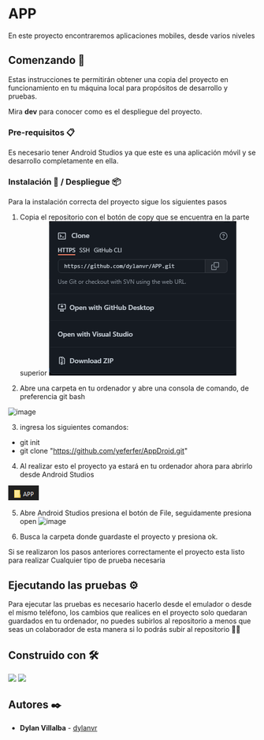 # APP 

En este proyecto encontraremos aplicaciones mobiles, desde varios niveles 

## Comenzando 🚀

Estas instrucciones te permitirán obtener una copia del proyecto en funcionamiento en tu máquina local para propósitos de desarrollo y pruebas.

Mira **dev** para conocer como es el despliegue del proyecto.

### Pre-requisitos 📋

Es necesario tener Android Studios ya que este es una aplicación móvil y se desarrollo completamente en ella.

### Instalación 🔧 / Despliegue 📦

Para la instalación correcta del proyecto sigue los siguientes pasos

1. Copia el repositorio con el botón de copy que se encuentra en la parte superior ![image](https://raw.githubusercontent.com/dylanvr/APP/main/Images/Clone.PNG)

2. Abre una carpeta en tu ordenador y abre una consola de comando, de preferencia git bash

![image](https://user-images.githubusercontent.com/48194337/141157235-3d6264ab-333f-4656-9068-8014522192a2.png)  

3. ingresa los siguientes comandos:
  * git init
  * git clone "https://github.com/yeferfer/AppDroid.git"
  
4. Al realizar esto el proyecto ya estará en tu ordenador ahora para abrirlo desde Android Studios 

![image](https://raw.githubusercontent.com/dylanvr/APP/main/Images/Carpeta.png)

5. Abre Android Studios presiona el botón de File, seguidamente presiona open ![image](https://user-images.githubusercontent.com/48194337/141155481-bf932317-b736-434c-a983-79ef4cc863e4.png)

6. Busca la carpeta donde guardaste el proyecto y presiona ok.

Si se realizaron los pasos anteriores correctamente el proyecto esta listo para realizar Cualquier tipo de prueba necesaria

## Ejecutando las pruebas ⚙️

Para ejecutar las pruebas es necesario hacerlo desde el emulador o desde el mismo teléfono, los cambios que realices en el proyecto solo quedaran guardados en tu ordenador, no puedes subirlos al repositorio a menos que seas un colaborador de esta manera si lo podrás subir al repositorio 🐱‍💻

## Construido con 🛠️

![](https://img.shields.io/static/v1?label=AndroidStudios&message=v4.1.1&color=orange&style=for-the-badge&logo=android) ![](https://img.shields.io/static/v1?label=Kotlin&message=v0.20.0&color=blue&style=for-the-badge&logo=kotlin)

## Autores ✒️

* **Dylan Villalba** - [dylanvr](https://github.com/dylanvr)